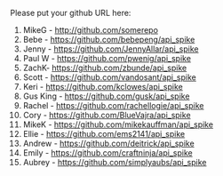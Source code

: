 Please put your github URL here:

1. MikeG - http://github.com/somerepo
1. Bebe - https://github.com/bebepeng/api_spike
1. Jenny - https://github.com/JennyAllar/api_spike
1. Paul W - https://github.com/pwenig/api_spike
1. ZachK- https://github.com/zbunde/api_spike
1. Scott - https://github.com/vandosant/api_spike
1. Keri - https://github.com/kclowes/api_spike
1. Gus King - https://github.com/gusk/api_spike
1. Rachel - https://github.com/rachellogie/api_spike
1. Cory - https://github.com/BlueVajra/api_spike
1. MikeK - https://github.com/mikekauffman/api_spike
1. Ellie - https://github.com/ems2141/api_spike
1. Andrew - https://github.com/deitrick/api_spike
1. Emily - https://github.com/craftninja/api_spike
2. Aubrey - https://github.com/simplyaubs/api_spike
